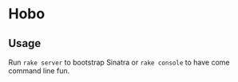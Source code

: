 # Hobo

## Usage

Run `rake server` to bootstrap Sinatra or `rake console` to have come command line fun.